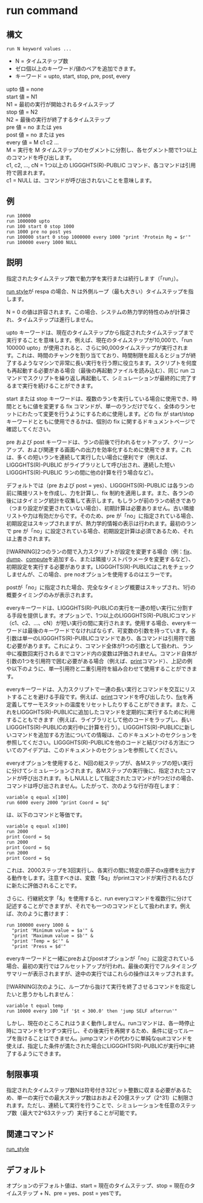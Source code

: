 # run command

## 構文
```
run N keyword values ...
```

- N = タイムステップ数
- ゼロ個以上のキーワード/値のペアを追加できます。
- キーワード = upto, start, stop, pre, post, every

upto 値 = none  
start 値 = N1  
N1 = 最初の実行が開始されるタイムステップ  
stop 値 = N2  
N2 = 最後の実行が終了するタイムステップ  
pre 値 = no または yes  
post 値 = no または yes  
every 値 = M c1 c2 ...  
M = 実行を M タイムステップのセグメントに分割し、各セグメント間で1つ以上のコマンドを呼び出します。  
c1, c2, ..., cN = 1つ以上の LIGGGHTS(R)-PUBLIC コマンド、各コマンドは引用符で囲まれます。  
c1 = NULL は、コマンドが呼び出されないことを意味します。  

## 例
```
run 10000
run 1000000 upto
run 100 start 0 stop 1000
run 1000 pre no post yes
run 100000 start 0 stop 1000000 every 1000 "print 'Protein Rg = $r'"
run 100000 every 1000 NULL
```

## 説明
指定されたタイムステップ数で動力学を実行または続行します（「run」）。

[run style]()が respa の場合、N は外側ループ（最も大きい）タイムステップを指します。

N = 0 の値は許容されます。この場合、システムの熱力学的特性のみが計算され、タイムステップは進行しません。

upto キーワードは、現在のタイムステップから指定されたタイムステップまで実行することを意味します。例えば、現在のタイムステップが10,000で、「run 100000 upto」が使用されると、さらに90,000タイムステップが実行されます。これは、時間のチャンクを割り当てており、時間制限を超えるとジョブが終了するようなマシンで非常に長い実行を行う際に役立ちます。スクリプトを何度も再起動する必要がある場合（最後の再起動ファイルを読み込む）、同じ run コマンドでスクリプトを繰り返し再起動して、シミュレーションが最終的に完了するまで実行を続けることができます。

start または stop キーワードは、複数のランを実行している場合に使用でき、時間とともに値を変更する fix コマンドが、単一のランだけでなく、全体のランセットにわたって変更を行うようにするために使用します。どの fix が start/stop キーワードとともに使用できるかは、個別の fix に関するドキュメントページで確認してください。

pre および post キーワードは、ランの前後で行われるセットアップ、クリーンアップ、および関連する画面への出力を効率化するために使用できます。これは、多くの短いランを連続して実行したい場合に便利です（例えば、LIGGGHTS(R)-PUBLIC がライブラリとして呼び出され、連続した短い LIGGGHTS(R)-PUBLIC ランの間に他の計算を行う場合など）。

デフォルトでは（pre および post = yes）、LIGGGHTS(R)-PUBLIC は各ランの前に隣接リストを作成し、力を計算し、fix 制約を適用します。また、各ランの後にはタイミング統計を収集して表示します。もしランが前のランの続きであり（つまり設定が変更されていない場合）、初期計算は必要ありません。古い隣接リストや力は有効だからです。そのため、pre が「no」に指定されている場合、初期設定はスキップされますが、熱力学的情報の表示は行われます。最初のランで pre が「no」に設定されている場合、初期設定計算は必須であるため、それは上書きされます。

[!WARNING]2つのランの間で入力スクリプトが設定を変更する場合（例：[fix]()、[dump]()、[compute]()を追加する、または隣接リストパラメータを変更するなど）、初期設定を実行する必要があります。LIGGGHTS(R)-PUBLICはこれをチェックしませんが、この場合、pre noオプションを使用するのはエラーです。

postが「no」に指定された場合、完全なタイミング概要はスキップされ、1行の概要タイミングのみが表示されます。

everyキーワードは、LIGGGHTS(R)-PUBLICの実行を一連の短い実行に分割する手段を提供します。オプションで、1つ以上のLIGGGHTS(R)-PUBLICコマンド（c1、c2、...、cN）が短い実行の間に実行されます。使用する場合、everyキーワードは最後のキーワードでなければならず、可変数の引数を持っています。各引数は単一のLIGGGHTS(R)-PUBLICコマンドであり、各コマンドは引用符で囲む必要があります。これにより、コマンド全体が1つの引数として扱われ、ラン中に複数回実行されるまでコマンド内の変数は評価されません。コマンド自体が引数の1つを引用符で囲む必要がある場合（例えば、[print]()コマンド）、上記の例や以下のように、単一引用符と二重引用符を組み合わせて使用することができます。

everyキーワードは、入力スクリプトで一連の長い実行とコマンドを交互にリストすることを避ける手段です。例えば、[print]()コマンドを呼び出したり、[fix]()を再定義してサーモスタットの温度をリセットしたりすることができます。また、これをLIGGGHTS(R)-PUBLICに追加したコマンドを定期的に実行するために利用することもできます（例えば、ライブラリとして他のコードをラップし、長いLIGGGHTS(R)-PUBLICの実行中に計算を行う）。LIGGGHTS(R)-PUBLICに新しいコマンドを追加する方法についての情報は、このドキュメントのセクションを参照してください。LIGGGHTS(R)-PUBLICを他のコードと結びつける方法についてのアイデアは、このドキュメントのセクションを参照してください。

everyオプションを使用すると、N回の総ステップが、各Mステップの短い実行に分けてシミュレーションされます。各Mステップの実行後に、指定されたコマンドが呼び出されます。もしNULLとして指定されたコマンドが1つだけの場合、コマンドは呼び出されません。したがって、次のような行が存在します：

```
variable q equal x[100]
run 6000 every 2000 "print Coord = $q"
```
は、以下のコマンドと等価です。
```
variable q equal x[100]
run 2000
print Coord = $q
run 2000
print Coord = $q
run 2000
print Coord = $q
```

これは、2000ステップを3回実行し、各実行の間に特定の原子のx座標を出力する動作をします。注意すべきは、変数「$q」がprintコマンドが実行されるたびに新たに評価されることです。

さらに、行継続文字「&」を使用すると、run everyコマンドを複数行に分けて記述することができますが、それでも一つのコマンドとして扱われます。例えば、次のように書けます：

```
run 100000 every 1000 &
  "print 'Minimum value = $a'" &
  "print 'Maximum value = $b'" &
  "print 'Temp = $c'" &
  "print 'Press = $d'"
```

everyキーワードと一緒にpreおよびpostオプションが「no」に設定されている場合、最初の実行ではフルセットアップが行われ、最後の実行でフルタイミングサマリーが表示されますが、途中の実行ではこれらの操作はスキップされます。

[!WARNING]次のように、ループから抜けて実行を終了させるコマンドを指定したいと思うかもしれません：
```
variable t equal temp
run 10000 every 100 "if '$t < 300.0' then 'jump SELF afterrun'"
```
しかし、現在のところこれはうまく動作しません。runコマンドは、各一時停止時にコマンドを1つずつ実行し、その後実行を再開するため、条件に従ってループを抜けることはできません。jumpコマンドの代わりに単純なquitコマンドを使えば、指定した条件が満たされた場合にLIGGGHTS(R)-PUBLICが実行中に終了するようにできます。

## 制限事項
指定されたタイムステップ数Nは符号付き32ビット整数に収まる必要があるため、単一の実行での最大ステップ数はおおよそ20億ステップ（2^31）に制限されます。ただし、連続して実行を行うことで、シミュレーションを任意のステップ数（最大で2^63ステップ）実行することが可能です。

## 関連コマンド
[run_style]()

## デフォルト
オプションのデフォルト値は、start = 現在のタイムステップ、stop = 現在のタイムステップ + N、pre = yes、post = yesです。